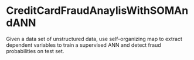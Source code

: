 # CreditCardFraudAnaylisWithSOMAndANN
Given a data set of unstructured data, use self-organizing map to extract dependent variables to train a supervised ANN and detect fraud probabilities on test set.
